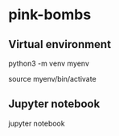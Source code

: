 # pink-bombs

## Virtual environment

python3 -m venv myenv

source myenv/bin/activate

## Jupyter notebook

jupyter notebook 


